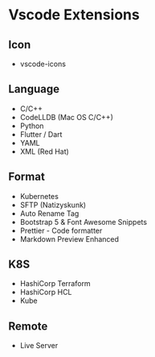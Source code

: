 # Vscode Extensions
## Icon
* vscode-icons

## Language  
* C/C++
* CodeLLDB (Mac OS C/C++)  
* Python
* Flutter / Dart
* YAML  
* XML (Red Hat)

## Format
* Kubernetes
* SFTP (Natizyskunk)
* Auto Rename Tag  
* Bootstrap 5 & Font Awesome Snippets
* Prettier - Code formatter
* Markdown Preview Enhanced

## K8S   
* HashiCorp Terraform
* HashiCorp HCL
* Kube

## Remote
* Live Server  

